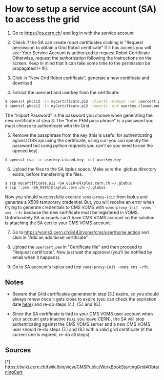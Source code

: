 # How to setup a service account (SA) to access the grid

1. Go to https://ca.cern.ch/ and log in with the service account

2. Check if the SA can create robot certificates clicking in "Request permission to obtain a Grid Robot certificate"
If it has access you will see: Your Service Account is authorized to request Robot Certificate
Otherwise, request the authorization following the instructions on the screen.
Keep in mind that it can take some time to the permission be propagated (+1h).

3. Click in "New Grid Robot certificate", generate a new certificate and download

4. Extract the usercert and userkey from the certificate:

```bash
$ openssl pkcs12 -in myCertificate.p12 -clcerts -nokeys -out usercert.pem
$ openssl pkcs12 -in myCertificate.p12 -nocerts -out userkey.closed.pem
```

The "Import Password" is the password you choose when generating the new certificate at step 3.
The "Enter PEM pass phrase" is a password you must choose to authenticate with the Grid.

5. Remove the passphrase from the key (this is useful for authenticating against DBS api using the certificate, using curl you can specify the password but using python requests you can't so you need to use the opened key)

```bash
$ openssl rsa -in userkey.closed.key -out userkey.key
```

6. Upload the files to the SA lxplus space. Make sure the .globus directory exists, before transferring the files.

```bash
$ scp myCertificate.p12 <SA_USER>@lxplus.cern.ch:~/.globus
$ scp *.pem <SA_USER>@lxplus.cern.ch:~/.globus
```

Now you should successfully execute `voms-proxy-init` from lxplus and generate a X509 temporary credential. But, you will receive an error when trying to generate credentials to CMS VOMS with `voms-proxy-init -voms cms -rfc` because the new certificate must be registered in VOMS. Unfortunately SA accounts can't have CMS VOMS account so the solution is attaching the SA cert to your CMS VOMS account.

7. Go to https://voms2.cern.ch:8443/voms/cms/user/home.action and click in "Add an additional certificate".

8. Upload the `usercert.pem` in "Certificate file" and then proceed to "Request certificate". Now just wait the approval (you'll be notified by email when it happens).

9. Go to SA account's lxplus and test `voms-proxy-init -voms cms -rfc`.

## Notes

- Beware that Grid certificates generated in step (3.) expire, so you should always renew once it gets close to expire (you can check the expiration date [here](https://ca.cern.ch/ca/user/MyCertificates.aspx)) and re-do steps (4.), (5.) and (6.).

- Since the SA certificate is tied to your CMS VOMS user account when your account gets inactive (e.g. you leave CERN), the SA will stop authenticating against the CMS VOMS server and a new CMS VOMS user should re-do steps (7.) and (8.) with a valid grid certificate (if the current one is expired, re-do all steps).

## Sources

[*] https://twiki.cern.ch/twiki/bin/view/CMSPublic/WorkBookStartingGrid#ObtainingCert
